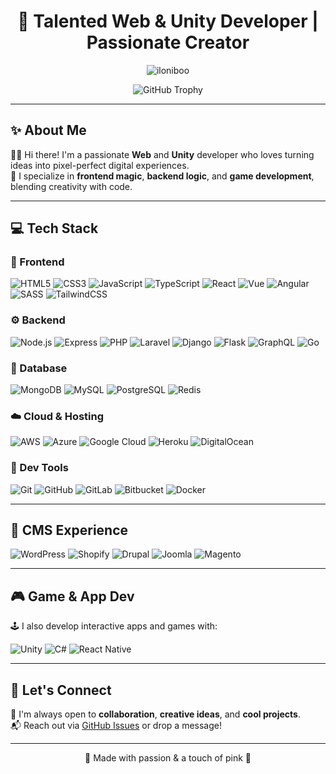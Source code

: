 <h1 align="center">🌟 Talented Web & Unity Developer | Passionate Creator</h1>

<p align="center">
  <img src="https://komarev.com/ghpvc/?username=iloniboo&label=Profile%20Views&color=ff69b4&style=flat" alt="iloniboo" />
</p>

<p align="center">
  <img src="https://github-profile-trophy.vercel.app/?username=iloniboo&theme=buddhism&row=1&column=8" alt="GitHub Trophy" />
</p>

---

## ✨ About Me

👩‍💻 Hi there! I'm a passionate **Web** and **Unity** developer who loves turning ideas into pixel-perfect digital experiences.  
🚀 I specialize in **frontend magic**, **backend logic**, and **game development**, blending creativity with code.

---

## 💻 Tech Stack

### 🎨 Frontend  
![HTML5](https://img.shields.io/badge/HTML5-000000?style=for-the-badge&logo=html5&logoColor=white)
![CSS3](https://img.shields.io/badge/CSS3-000000?style=for-the-badge&logo=css3&logoColor=white)
![JavaScript](https://img.shields.io/badge/JavaScript-000000?style=for-the-badge&logo=javascript&logoColor=F7DF1E)
![TypeScript](https://img.shields.io/badge/TypeScript-000000?style=for-the-badge&logo=typescript&logoColor=3178C6)
![React](https://img.shields.io/badge/React-000000?style=for-the-badge&logo=react&logoColor=61DAFB)
![Vue](https://img.shields.io/badge/Vue-000000?style=for-the-badge&logo=vue.js&logoColor=4FC08D)
![Angular](https://img.shields.io/badge/Angular-000000?style=for-the-badge&logo=angular&logoColor=DD0031)
![SASS](https://img.shields.io/badge/SASS-000000?style=for-the-badge&logo=sass&logoColor=CC6699)
![TailwindCSS](https://img.shields.io/badge/TailwindCSS-000000?style=for-the-badge&logo=tailwind-css&logoColor=38B2AC)

### ⚙️ Backend  
![Node.js](https://img.shields.io/badge/Node.js-000000?style=for-the-badge&logo=node.js&logoColor=339933)
![Express](https://img.shields.io/badge/Express-000000?style=for-the-badge&logo=express&logoColor=white)
![PHP](https://img.shields.io/badge/PHP-000000?style=for-the-badge&logo=php&logoColor=777BB4)
![Laravel](https://img.shields.io/badge/Laravel-000000?style=for-the-badge&logo=laravel&logoColor=FF2D20)
![Django](https://img.shields.io/badge/Django-000000?style=for-the-badge&logo=django&logoColor=092E20)
![Flask](https://img.shields.io/badge/Flask-000000?style=for-the-badge&logo=flask&logoColor=white)
![GraphQL](https://img.shields.io/badge/GraphQL-000000?style=for-the-badge&logo=graphql&logoColor=E10098)
![Go](https://img.shields.io/badge/Go-000000?style=for-the-badge&logo=go&logoColor=00ADD8)

### 🧵 Database  
![MongoDB](https://img.shields.io/badge/MongoDB-000000?style=for-the-badge&logo=mongodb&logoColor=47A248)
![MySQL](https://img.shields.io/badge/MySQL-000000?style=for-the-badge&logo=mysql&logoColor=4479A1)
![PostgreSQL](https://img.shields.io/badge/PostgreSQL-000000?style=for-the-badge&logo=postgresql&logoColor=336791)
![Redis](https://img.shields.io/badge/Redis-000000?style=for-the-badge&logo=redis&logoColor=DC382D)

### ☁️ Cloud & Hosting  
![AWS](https://img.shields.io/badge/AWS-000000?style=for-the-badge&logo=amazon-aws&logoColor=white)
![Azure](https://img.shields.io/badge/Azure-000000?style=for-the-badge&logo=microsoft-azure&logoColor=0078D4)
![Google Cloud](https://img.shields.io/badge/Google%20Cloud-000000?style=for-the-badge&logo=google-cloud&logoColor=4285F4)
![Heroku](https://img.shields.io/badge/Heroku-000000?style=for-the-badge&logo=heroku&logoColor=430098)
![DigitalOcean](https://img.shields.io/badge/DigitalOcean-000000?style=for-the-badge&logo=digitalocean&logoColor=0080FF)

### 🧩 Dev Tools  
![Git](https://img.shields.io/badge/Git-000000?style=for-the-badge&logo=git&logoColor=F05032)
![GitHub](https://img.shields.io/badge/GitHub-000000?style=for-the-badge&logo=github&logoColor=white)
![GitLab](https://img.shields.io/badge/GitLab-000000?style=for-the-badge&logo=gitlab&logoColor=FC6D26)
![Bitbucket](https://img.shields.io/badge/Bitbucket-000000?style=for-the-badge&logo=bitbucket&logoColor=0052CC)
![Docker](https://img.shields.io/badge/Docker-000000?style=for-the-badge&logo=docker&logoColor=2496ED)

---

## 👑 CMS Experience  
![WordPress](https://img.shields.io/badge/WordPress-000000?style=for-the-badge&logo=wordpress&logoColor=21759B)
![Shopify](https://img.shields.io/badge/Shopify-000000?style=for-the-badge&logo=shopify&logoColor=7AB55C)
![Drupal](https://img.shields.io/badge/Drupal-000000?style=for-the-badge&logo=drupal&logoColor=0678BE)
![Joomla](https://img.shields.io/badge/Joomla-000000?style=for-the-badge&logo=joomla&logoColor=5091CD)
![Magento](https://img.shields.io/badge/Magento-000000?style=for-the-badge&logo=magento&logoColor=EE672F)

---

## 🎮 Game & App Dev  
🕹️ I also develop interactive apps and games with: 

![Unity](https://img.shields.io/badge/Unity-000000?style=for-the-badge&logo=unity&logoColor=white)
![C#](https://img.shields.io/badge/C%23-000000?style=for-the-badge&logo=c-sharp&logoColor=239120)
![React Native](https://img.shields.io/badge/React%20Native-000000?style=for-the-badge&logo=react&logoColor=61DAFB)

---

## 💬 Let's Connect

🌸 I'm always open to **collaboration**, **creative ideas**, and **cool projects**.  
📬 Reach out via [GitHub Issues](https://github.com/iloniboo) or drop a message!

---

<p align="center">💖 Made with passion & a touch of pink 💖</p>
